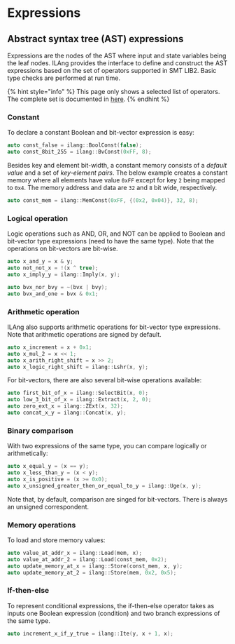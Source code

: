 # Expressions

## Abstract syntax tree \(AST\) expressions

Expressions are the nodes of the AST where input and state variables being the leaf nodes. ILAng provides the interface to define and construct the AST expressions based on the set of operators supported in SMT LIB2. Basic type checks are performed at run time. 

{% hint style="info" %}
This page only shows a selected list of operators. The complete set is documented in [here](https://bo-yuan-huang.github.io/ILAng/doxygen-html/cpp__api_8h.html).
{% endhint %}

### Constant

To declare a constant Boolean and bit-vector expression is easy:

```cpp
auto const_false = ilang::BoolConst(false);
auto const_8bit_255 = ilang::BvConst(0xFF, 8);
```

Besides key and element bit-width, a constant memory consists of a _default value_ and a set of _key-element pairs_. The below example creates a constant memory where all elements have value `0xFF` except for key `2` being mapped to `0x4`. The memory address and data are `32` and `8` bit wide, respectively. 

```cpp
auto const_mem = ilang::MemConst(0xFF, {(0x2, 0x04)}, 32, 8);
```

### Logical operation

Logic operations such as AND, OR, and NOT can be applied to Boolean and bit-vector type expressions \(need to have the same type\). Note that the operations on bit-vectors are bit-wise. 

```cpp
auto x_and_y = x & y;
auto not_not_x = !(x ^ true);
auto x_imply_y = ilang::Imply(x, y);

auto bvx_nor_bvy = ~(bvx | bvy);
auto bvx_and_one = bvx & 0x1;
```

### Arithmetic operation

ILAng also supports arithmetic operations for bit-vector type expressions. Note that arithmetic operations are signed by default. 

```cpp
auto x_increment = x + 0x1; 
auto x_mul_2 = x << 1;
auto x_arith_right_shift = x >> 2;
auto x_logic_right_shift = ilang::Lshr(x, y);
```

For bit-vectors, there are also several bit-wise operations available:

```cpp
auto first_bit_of_x = ilang::SelectBit(x, 0);
auto low_3_bit_of_x = ilang::Extract(x, 2, 0);
auto zero_ext_x = ilang::ZExt(x, 32);
auto concat_x_y = ilang::Concat(x, y);
```

### Binary comparison 

With two expressions of the same type, you can compare logically or arithmetically:

```cpp
auto x_equal_y = (x == y);
auto x_less_than_y = (x < y);
auto x_is_positive = (x >= 0x0);
auto x_unsigned_greater_then_or_equal_to_y = ilang::Uge(x, y);
```

Note that, by default, comparison are singed for bit-vectors. There is always an unsigned correspondent. 

### Memory operations

To load and store memory values:

```cpp
auto value_at_addr_x = ilang::Load(mem, x);
auto value_at_addr_2 = ilang::Load(const_mem, 0x2);
auto update_memory_at_x = ilang::Store(const_mem, x, y);
auto update_memory_at_2 = ilang::Store(mem, 0x2, 0x5);
```

### If-then-else

To represent conditional expressions, the if-then-else operator takes as inputs one Boolean expression \(condition\) and two branch expressions of the same type. 

```cpp
auto increment_x_if_y_true = ilang::Ite(y, x + 1, x);
```

